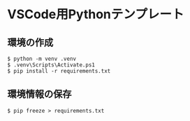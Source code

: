 # VSCode用Pythonテンプレート

## 環境の作成

```
$ python -m venv .venv
$ .venv\Scripts\Activate.ps1
$ pip install -r requirements.txt
```

## 環境情報の保存

```
$ pip freeze > requirements.txt
```